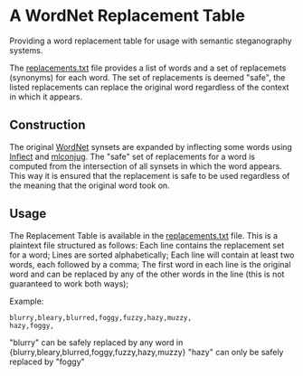# A WordNet Replacement Table
Providing a word replacement table for usage with semantic steganography systems.

The [replacements.txt](https://github.com/joaoperfig/semsteg/blob/main/wordnet_parser/replacements.txt) file provides a list of words and a set of replacemets (synonyms) for each word.
The set of replacements is deemed "safe", the listed replacements can replace the original word regardless of the context in which it appears.

## Construction
The original [WordNet](https://wordnet.princeton.edu/) synsets are expanded by inflecting some words using [Inflect](https://github.com/jaraco/inflect) and [mlconjug](https://github.com/SekouD/mlconjug).
The "safe" set of replacements for a word is computed from the intersection of all synsets in which the word appears. This way it is ensured that the replacement is safe to be used regardless of the meaning that the original word took on.

## Usage
The Replacement Table is available in the [replacements.txt](https://github.com/joaoperfig/semsteg/blob/main/wordnet_parser/replacements.txt) file.
This is a plaintext file structured as follows: Each line contains the replacement set for a word; Lines are sorted alphabetically; Each line will contain at least two words, each followed by a comma; The first word in each line is the original word and can be replaced by any of the other words in the line (this is not guaranteed to work both ways);

Example:
```
blurry,bleary,blurred,foggy,fuzzy,hazy,muzzy,
hazy,foggy,
```
"blurry" can be safely replaced by any word in {blurry,bleary,blurred,foggy,fuzzy,hazy,muzzy}
"hazy" can only be safely replaced by "foggy"
